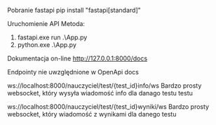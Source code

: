 Pobranie fastapi
pip install "fastapi[standard]"

Uruchomienie API
Metoda:
1) fastapi.exe run .\App.py
2) python.exe .\App.py

Dokumentacja on-line
http://127.0.0.1:8000/docs


Endpointy nie uwzględnione w OpenApi docs

ws://localhost:8000/nauczyciel/test/{test_id}info/ws
Bardzo prosty websocket, który wysyła wiadomość info dla danago testu testu 

ws://localhost:8000/nauczyciel/test/{test_id}wyniki/ws
Bardzo prosty websocket, który wiadomość z wynikami dla danego testu

